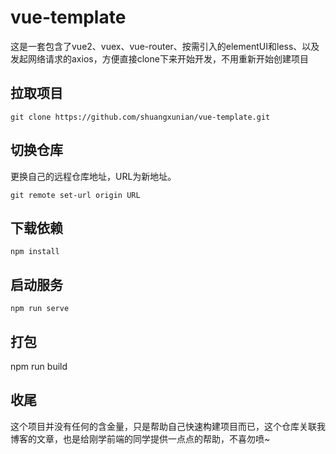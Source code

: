 # vue-template
这是一套包含了vue2、vuex、vue-router、按需引入的elementUI和less、以及发起网络请求的axios，方便直接clone下来开始开发，不用重新开始创建项目

## 拉取项目
```
git clone https://github.com/shuangxunian/vue-template.git
```

## 切换仓库
更换自己的远程仓库地址，URL为新地址。
```
git remote set-url origin URL
```

## 下载依赖
```
npm install
```

## 启动服务
```
npm run serve
```

## 打包
npm run build

## 收尾
这个项目并没有任何的含金量，只是帮助自己快速构建项目而已，这个仓库关联我博客的文章，也是给刚学前端的同学提供一点点的帮助，不喜勿喷~
